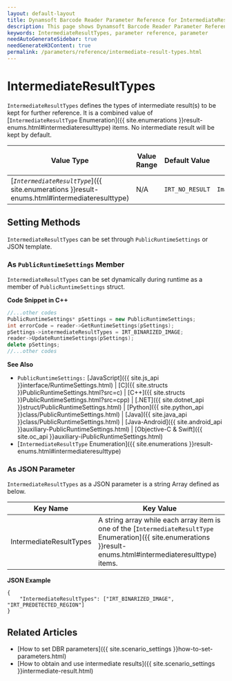 ```yaml
---
layout: default-layout
title: Dynamsoft Barcode Reader Parameter Reference for IntermediateResultTypes
description: This page shows Dynamsoft Barcode Reader Parameter Reference for IntermediateResultTypes.
keywords: IntermediateResultTypes, parameter reference, parameter
needAutoGenerateSidebar: true
needGenerateH3Content: true
permalink: /parameters/reference/intermediate-result-types.html
---
```



# IntermediateResultTypes 

`IntermediateResultTypes` defines the types of intermediate result(s) to be kept for further reference. It is a combined value of [`IntermediateResultType` Enumeration]({{ site.enumerations }}result-enums.html#intermediateresulttype) items. No intermediate result will be kept by default.

| Value Type | Value Range | Default Value | Template Structure Type |
| ---------- | ----------- | ------------- | ----------------------- |
| [*`IntermediateResultType`*]({{ site.enumerations }}result-enums.html#intermediateresulttype) | N/A | `IRT_NO_RESULT` | `ImageParameter` |
    
## Setting Methods
`IntermediateResultTypes` can be set through `PublicRuntimeSettings` or JSON template.

### As `PublicRuntimeSettings` Member
`IntermediateResultTypes` can be set dynamically during runtime as a member of `PublicRuntimeSettings` struct.


**Code Snippet in C++**
```cpp
//...other codes
PublicRuntimeSettings* pSettings = new PublicRuntimeSettings;
int errorCode = reader->GetRuntimeSettings(pSettings);
pSettings->intermediateResultTypes = IRT_BINARIZED_IMAGE;
reader->UpdateRuntimeSettings(pSettings);
delete pSettings;
//...other codes
```



**See Also**      
- `PublicRuntimeSettings:` [JavaScript]({{ site.js_api }}interface/RuntimeSettings.html) \| [C]({{ site.structs }}PublicRuntimeSettings.html?src=c) \| [C++]({{ site.structs }}PublicRuntimeSettings.html?src=cpp) \| [.NET]({{ site.dotnet_api }}struct/PublicRuntimeSettings.html) \| [Python]({{ site.python_api }}class/PublicRuntimeSettings.html) \| [Java]({{ site.java_api }}class/PublicRuntimeSettings.html) \| [Java-Android]({{ site.android_api }}auxiliary-PublicRuntimeSettings.html) \| [Objective-C & Swift]({{ site.oc_api }}auxiliary-iPublicRuntimeSettings.html)
- [`IntermediateResultType` Enumeration]({{ site.enumerations }}result-enums.html#intermediateresulttype)


### As JSON Parameter
`IntermediateResultTypes` as a JSON parameter is a string Array defined as below.   

| Key Name | Key Value |
| -------- | --------- |
| IntermediateResultTypes | A string array while each array item is one of the [`IntermediateResultType` Enumeration]({{ site.enumerations }}result-enums.html#intermediateresulttype) items. |


**JSON Example**   
```
{
    "IntermediateResultTypes": ["IRT_BINARIZED_IMAGE", "IRT_PREDETECTED_REGION"]
}
```


<!--
## Impacts on Performance
### Speed
The more types you set, the more time the process may take.

### Read Rate
`IntermediateResultTypes` has no influence on the Accuracy.

### Accuracy
`IntermediateResultTypes` has no influence on the Accuracy.

-->
## Related Articles
- [How to set DBR parameters]({{ site.scenario_settings }}how-to-set-parameters.html)
- [How to obtain and use intermediate results]({{ site.scenario_settings }}intermediate-result.html)
